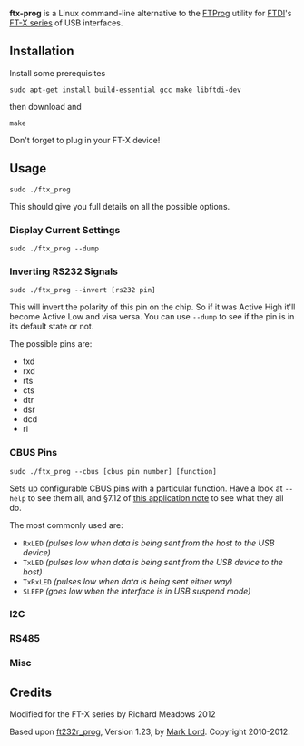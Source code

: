 **ftx-prog** is a Linux command-line alternative to the [FTProg](http://www.ftdichip.com/Support/Utilities.htm#FT_Prog) utility for [FTDI](http://www.ftdichip.com/)'s [FT-X series](http://www.ftdichip.com/FT-X.htm) of USB interfaces.

## Installation

Install some prerequisites

```
sudo apt-get install build-essential gcc make libftdi-dev
```

then download and

```
make
```

Don't forget to plug in your FT-X device!

## Usage

```
sudo ./ftx_prog
```

This should give you full details on all the possible options.

### Display Current Settings

```
sudo ./ftx_prog --dump
```

### Inverting RS232 Signals

```
sudo ./ftx_prog --invert [rs232 pin]
```

This will invert the polarity of this pin on the chip. So if it was Active High it'll become Active Low and visa versa. You can use `--dump` to see if the pin is in its default state or not.

The possible pins are:
* txd
* rxd
* rts
* cts
* dtr
* dsr
* dcd
* ri

### CBUS Pins

```
sudo ./ftx_prog --cbus [cbus pin number] [function]
```

Sets up configurable CBUS pins with a particular function. Have a look at `--help` to see them all, and §7.12 of [this application note](http://www.ftdichip.com/Support/Documents/AppNotes/AN_201_FT-X%20MTP%20Memory%20Configuration.pdf) to see what they all do.

The most commonly used are:

* `RxLED` *(pulses low when data is being sent from the host to the USB device)*
* `TxLED` *(pulses low when data is being sent from the USB device to the host)*
* `TxRxLED` *(pulses low when data is being sent either way)*
* `SLEEP` *(goes low when the interface is in USB suspend mode)*

### I2C

### RS485

### Misc

## Credits

Modified for the FT-X series by Richard Meadows 2012

Based upon [ft232r_prog](http://rtr.ca/ft232r/), Version 1.23, by [Mark Lord](http://rtr.ca/). Copyright 2010-2012.

